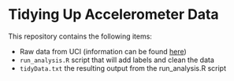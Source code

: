 # Tidying Up Accelerometer Data

This repository contains the following items:
* Raw data from UCI (information can be found [here](http://archive.ics.uci.edu/ml/datasets/Human+Activity+Recognition+Using+Smartphones))
* `run_analysis.R` script that will add labels and clean the data
* `tidyData.txt` the resulting output from the run_analysis.R script 
